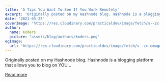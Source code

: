 ```yaml
---
title: '5 Tips You Want To See If You Work Remotely'
excerpt: 'Originally posted on my Hashnode blog. Hashnode is a blogging platform that allows you to blog on YOU...'
date: '2021-03-25'
coverImage: 'https://res.cloudinary.com/practicaldev/image/fetch/s--zc-emwgw--/c_imagga_scale,f_auto,fl_progressive,h_420,q_auto,w_1000/https://dev-to-uploads.s3.amazonaws.com/uploads/articles/7lv68fb36chx0vuuhoi7.png'
author:
  name: Koders
  picture: "assets/blog/authors/koders.png"
ogImage:
  url: 'https://res.cloudinary.com/practicaldev/image/fetch/s--zc-emwgw--/c_imagga_scale,f_auto,fl_progressive,h_420,q_auto,w_1000/https://dev-to-uploads.s3.amazonaws.com/uploads/articles/7lv68fb36chx0vuuhoi7.png'
---
```


Originally posted on my Hashnode blog. Hashnode is a blogging platform that allows you to blog on YOU...

[Read more](https://dev.to/catalinmpit/5-tips-you-want-to-see-if-you-work-remotely-2p98)

